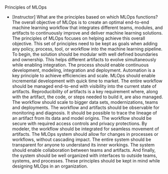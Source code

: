 Principles of MLOps
- [Instructor] What are the principles based on which MLOps functions? The overall objective of MLOps is to create an optimal end-to-end machine learning workflow that integrates different teams, modules, and artifacts to continuously improve and deliver machine learning solutions. The principles of MLOps focuses on helping achieve this overall objective. This set of principles need to be kept as goals when adding any policy, process, tool, or workflow into the machine learning pipeline. To begin, the solution should be modular with well defined boundaries and ownership. This helps different artifacts to evolve simultaneously while enabling integration. The process should enable continuous development, modeling, integration and deployment. Automation is a key principle to achieve efficiencies and scale. MLOps should enable incremental development with quick time to market. The entire workflow should be managed end-to-end with visibility into the current state of artifacts. Reproducibility of artifacts is a key requirement where, along with the artifact, the code, or steps needed to build it, are also managed. The workflow should scale to bigger data sets, modernizations, teams and deployments. The workflow and artifacts should be observable for monitoring and diagnosis. It should be possible to trace the lineage of an artifact from its data and model origins. The workflow should be secure with required access controls and privacy protections. By modeler, the workflow should be integrated for seamless movement of artifacts. The MLOps system should allow for changes in processes or workflows, without cascading impact. The entire system should be transparent for anyone to understand its inner workings. The system should enable collaboration between teams and artifacts. And finally, the system should be well organized with interfaces to outside teams, systems, and processes. These principles should be kept in mind while designing MLOps in an organization.